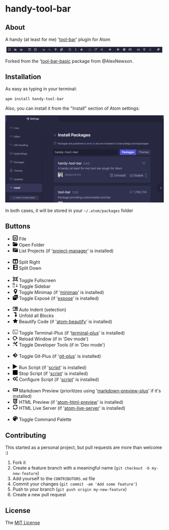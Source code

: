# handy-tool-bar

## About

 A handy (at least for me) '[tool-bar](https://atom.io/packages/tool-bar)' plugin for Atom

![handy-tool-bar-capture](images/handy-tool-bar-capture.png)

Forked from the '[tool-bar-basic](https://atom.io/packages/tool-bar-basic) package from @AlexNewson.

## Installation

As easy as typing in your terminal:

`apm install handy-tool-bar`

Also, you can install it from the "Install" section of Atom settings:

![install package](images/install_package.png)

In both cases, it will be stored in your `~/.atom/packages` folder

## Buttons

-   ![Open File](/images/file-text.png) File
-   ![Open Folder](/images/folder-open.png) Open Folder
-   ![List Projects](/images/file-submodule.png) List Projects (if '[project-manager](https://atom.io/packages/project-manager)' is installed)  
    <br>
-   ![Split Right](/images/columns.png) Split Right
-   ![Split Down](/images/columns-rotate-270.png) Split Down  
    <br>
-   ![Toggle Fullscreen](/images/screen-full.png) Toggle Fullscreen
-   ![Toggle Sidebar](/images/move-down.png) Toggle Sidebar
-   ![Toggle Minimap](/images/map-marker.png) Toggle Minimap (if '[minimap](https://atom.io/packages/minimap)' is installed)
-   ![Toggle Exposé](/images/expose.png) Toggle Exposé (if '[expose](https://atom.io/packages/expose)' is installed)  
    <br>
-   ![Auto Indent](/images/indent.png) Auto Indent (selection)
-   ![Unfold all Blocks](/images/level-down.png) Unfold all Blocks
-   ![Beautify Code](/images/star.png) Beautify Code (if '[atom-beautify](https://atom.io/packages/atom-beautify)' is installed)  
    <br>
-   ![Toggle Terminal-Plus](/images/terminal.png) Toggle Terminal-Plus (if '[terminal-plus](https://atom.io/packages/terminal-plus)' is installed)
-   ![Reload Window](/images/refresh.png) Reload Window (if in 'Dev mode')
-   ![Toggle Developer Tools](/images/tools.png) Toggle Developer Tools (if in 'Dev mode')  
    <br>
-   ![Toggle Git-Plus](/images/git.png) Toggle Git-Plus (if '[git-plus](https://atom.io/packages/git-plus)' is installed)  
    <br>
-   ![Run Script](/images/play.png) Run Script (if '[script](https://atom.io/packages/script)' is installed)
-   ![Stop Script](/images/stop.png) Stop Script (if '[script](https://atom.io/packages/script)' is installed)
-   ![Configure Script](/images/cogs.png) Configure Script (if '[script](https://atom.io/packages/script)' is installed)  
    <br>
-   ![Markdown Preview](/images/markdown.png) Markdown Preview (prioritizes using '[markdown-preview-plus](https://atom.io/packages/markdown-preview-plus)' if it's installed)
-   ![HTML Preview](/images/html5.png) HTML Preview (if '[atom-html-preview](https://atom.io/packages/atom-html-preview)' is installed)
-   ![HTML Live Server](/images/sync.png) HTML Live Server (if '[atom-live-server](https://atom.io/packages/atom-live-server)' is installed)  
    <br>
-   ![Toggle Command Palette](/images/palette.png) Toggle Command Palette

## Contributing

This started as a personal project, but pull requests are more than welcome :)

1.  Fork it
2.  Create a feature branch with a meaningful name (`git checkout -b my-new-feature`)
3.  Add yourself to the `CONTRIBUTORS.md` file
4.  Commit your changes (`git commit -am 'Add some feature'`)
5.  Push to your branch (`git push origin my-new-feature`)
6.  Create a new pull request

## License

The [MIT License](LICENSE.md)
